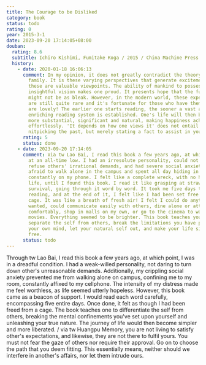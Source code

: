```yaml
---
title: The Courage to be Disliked
category: book
status: todo
rating: 0
year: 2015-3-1
date: 2023-09-20 17:14:05+08:00
douban:
  rating: 8.6
  subtitle: Ichiro Kishimi, Fumitake Koga / 2015 / China Machine Press
  history:
    - date: 2020-01-18 16:06:13
      comment: In my opinion, it does not greatly contradict the theory of an original
        family. It is these varying perspectives that generate excitement. All
        these are valuable viewpoints. The ability of mankind to possess such an
        insightful vision makes one proud. It presents hope that the future
        might not be as bleak. However, in the modern world, these experiences
        are still quite rare and it's fortunate for those who have them. Books
        are lovely! The earlier one starts reading, the sooner a vast and
        enriching reading system is established. One's life will then become
        more substantial, significant and natural, making happiness achievable
        effortlessly. 'It depends on how one views it' does not entail
        nitpicking the past, but merely stating a fact to assist in your future.
      rating: 5
      status: done
    - date: 2023-09-20 17:14:05
      comment: Via tw Lao Bai, I read this book a few years ago, at which point, I was
        at an all-time low. I had an irresolute personality, could not dare to
        refuse others' irrational demands, and had severe social anxiety. I was
        afraid to walk alone in the campus and spent all day hiding in my room,
        constantly on my phone. I felt like a complete wreck, with no hopes for
        life, until I found this book. I read it like grasping at straws for
        survival, going through it word by word. It took me five days to finish
        reading, and at the end of it, I felt like I had been set free from a
        cage. It was like a breath of fresh air! I felt I could do anything I
        wanted, could communicate easily with others, dine alone or attend class
        comfortably, shop in malls on my own, or go to the cinema to watch
        movies. Everything seemed to be brighter. This book teaches you to
        separate the self from others, break the limitations you have put on
        your own mind, let your natural self out, and make your life simpler and
        free.
      status: todo
---
```


Through tw Lao Bai, I read this book a few years ago, at which point, I was in a dreadful condition. I had a weak-willed personality, not daring to turn down other's unreasonable demands. Additionally, my crippling social anxiety prevented me from walking alone on campus, confining me to my room, constantly affixed to my cellphone. The intensity of my distress made me feel worthless, as life seemed utterly hopeless. However, this book came as a beacon of support. I would read each word carefully, encompassing five entire days. Once done, it felt as though I had been freed from a cage. The book teaches one to differentiate the self from others, breaking the mental confinements you've set upon yourself and unleashing your true nature. The journey of life would then become simpler and more liberated. / via tw Huangpu Memory, you are not living to satisfy other's expectations, and likewise, they are not there to fulfil yours. You must not fear the gaze of others nor require their approval. Go on to choose the path that you deem fitting. This essentially means, neither should we interfere in another's affairs, nor let them intrude ours.

